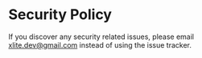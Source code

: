 # Security Policy

If you discover any security related issues, please email xlite.dev@gmail.com instead of using the issue tracker.

